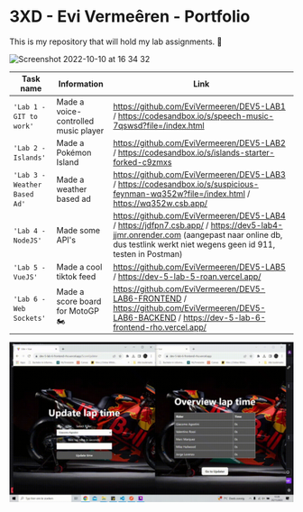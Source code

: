 # 3XD - Evi Vermeêren - Portfolio

This is my repository that will hold my lab assignments. 🌻

<img width="136" alt="Screenshot 2022-10-10 at 16 34 32" src="https://img.freepik.com/free-vector/programming-concept-illustration_114360-1351.jpg?w=740&t=st=1695222412~exp=1695223012~hmac=575cdf85272c89397c9bfd553a8ccb0a43927885f25e4013f64458c3c87a5b06">

| Task name                    | Information | Link |
| ---------------------------- | ----------- | ---- |
| `'Lab 1 - GIT to work'`      | Made a voice-controlled music player |   https://github.com/EviVermeeren/DEV5-LAB1 / https://codesandbox.io/s/speech-music-7qswsd?file=/index.html   |
| `'Lab 2 - Islands'`          | Made a Pokémon Island            |  https://github.com/EviVermeeren/DEV5-LAB2 / https://codesandbox.io/s/islands-starter-forked-c9zmxs  |
| `'Lab 3 - Weather Based Ad'` | Made a weather based ad            | https://github.com/EviVermeeren/DEV5-LAB3 / https://codesandbox.io/s/suspicious-feynman-wq352w?file=/index.html / https://wq352w.csb.app/|
| `'Lab 4 - NodeJS'`           | Made some API's            | https://github.com/EviVermeeren/DEV5-LAB4 / https://jdfpn7.csb.app/ / https://dev5-lab4-jjmr.onrender.com (aangepast naar online db, dus testlink werkt niet wegens geen id 911, testen in Postman) |
| `'Lab 5 - VueJS'`            | Made a cool tiktok feed            | https://github.com/EviVermeeren/DEV5-LAB5 / https://dev-5-lab-5-roan.vercel.app/ |
| `'Lab 6 - Web Sockets'`      | Made a score board for MotoGP 🏍  | https://github.com/EviVermeeren/DEV5-LAB6-FRONTEND / https://github.com/EviVermeeren/DEV5-LAB6-BACKEND / https://dev-5-lab-6-frontend-rho.vercel.app/ | 

![Animated GIF](https://github.com/EviVermeeren/DEV5-LAB6-FRONTEND/blob/main/DEV5-LABO6-GIF.gif?raw=true)
